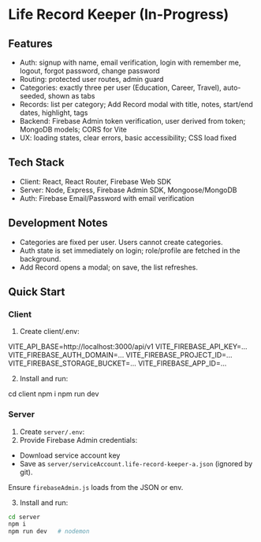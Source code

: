 # Life Record Keeper (In-Progress)

## Features
- Auth: signup with name, email verification, login with remember me, logout, forgot password, change password
- Routing: protected user routes, admin guard
- Categories: exactly three per user (Education, Career, Travel), auto-seeded, shown as tabs
- Records: list per category; Add Record modal with title, notes, start/end dates, highlight, tags
- Backend: Firebase Admin token verification, user derived from token; MongoDB models; CORS for Vite
- UX: loading states, clear errors, basic accessibility; CSS load fixed

## Tech Stack
- Client: React, React Router, Firebase Web SDK
- Server: Node, Express, Firebase Admin SDK, Mongoose/MongoDB
- Auth: Firebase Email/Password with email verification

## Development Notes
- Categories are fixed per user. Users cannot create categories.
- Auth state is set immediately on login; role/profile are fetched in the background.
- Add Record opens a modal; on save, the list refreshes.

## Quick Start

### Client
1. Create client/.env:

VITE_API_BASE=http://localhost:3000/api/v1
VITE_FIREBASE_API_KEY=...
VITE_FIREBASE_AUTH_DOMAIN=...
VITE_FIREBASE_PROJECT_ID=...
VITE_FIREBASE_STORAGE_BUCKET=...
VITE_FIREBASE_APP_ID=...

2. Install and run:

cd client
npm i
npm run dev

### Server
1. Create `server/.env`:
2. Provide Firebase Admin credentials:
- Download service account key 
- Save as `server/serviceAccount.life-record-keeper-a.json` (ignored by git).
  
Ensure `firebaseAdmin.js` loads from the JSON or env.

3. Install and run:
```bash
cd server
npm i
npm run dev   # nodemon

